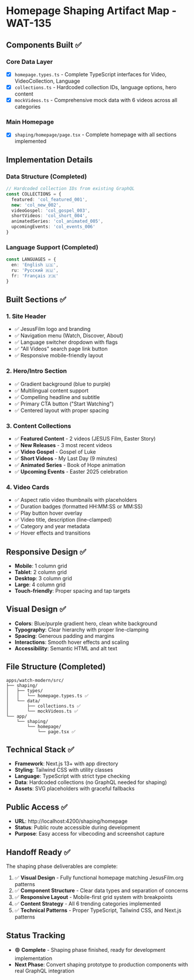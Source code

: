 # Homepage Shaping Artifact Map - WAT-135

## Components Built ✅

### Core Data Layer
- [x] `homepage.types.ts` - Complete TypeScript interfaces for Video, VideoCollection, Language
- [x] `collections.ts` - Hardcoded collection IDs, language options, hero content 
- [x] `mockVideos.ts` - Comprehensive mock data with 6 videos across all categories

### Main Homepage
- [x] `shaping/homepage/page.tsx` - Complete homepage with all sections implemented

## Implementation Details

### Data Structure (Completed)
```typescript
// Hardcoded collection IDs from existing GraphQL
const COLLECTIONS = {
  featured: 'col_featured_001',
  new: 'col_new_002', 
  videoGospel: 'col_gospel_003',
  shortVideos: 'col_short_004',
  animatedSeries: 'col_animated_005',
  upcomingEvents: 'col_events_006'
}
```

### Language Support (Completed)
```typescript
const LANGUAGES = {
  en: 'English 🇺🇸',
  ru: 'Русский 🇷🇺', 
  fr: 'Français 🇫🇷'
}
```

## Built Sections ✅

### 1. Site Header
- ✅ JesusFilm logo and branding
- ✅ Navigation menu (Watch, Discover, About)
- ✅ Language switcher dropdown with flags
- ✅ "All Videos" search page link button
- ✅ Responsive mobile-friendly layout

### 2. Hero/Intro Section  
- ✅ Gradient background (blue to purple)
- ✅ Multilingual content support
- ✅ Compelling headline and subtitle
- ✅ Primary CTA button ("Start Watching")
- ✅ Centered layout with proper spacing

### 3. Content Collections
- ✅ **Featured Content** - 2 videos (JESUS Film, Easter Story)
- ✅ **New Releases** - 3 most recent videos  
- ✅ **Video Gospel** - Gospel of Luke
- ✅ **Short Videos** - My Last Day (9 minutes)
- ✅ **Animated Series** - Book of Hope animation
- ✅ **Upcoming Events** - Easter 2025 celebration

### 4. Video Cards
- ✅ Aspect ratio video thumbnails with placeholders
- ✅ Duration badges (formatted HH:MM:SS or MM:SS)
- ✅ Play button hover overlay
- ✅ Video title, description (line-clamped)
- ✅ Category and year metadata
- ✅ Hover effects and transitions

## Responsive Design ✅
- **Mobile**: 1 column grid
- **Tablet**: 2 column grid  
- **Desktop**: 3 column grid
- **Large**: 4 column grid
- **Touch-friendly**: Proper spacing and tap targets

## Visual Design ✅
- **Colors**: Blue/purple gradient hero, clean white background
- **Typography**: Clear hierarchy with proper line-clamping
- **Spacing**: Generous padding and margins
- **Interactions**: Smooth hover effects and scaling
- **Accessibility**: Semantic HTML and alt text

## File Structure (Completed)
```
apps/watch-modern/src/
├── shaping/
│   ├── types/
│   │   └── homepage.types.ts ✅
│   └── data/
│       ├── collections.ts ✅
│       └── mockVideos.ts ✅
└── app/
    └── shaping/
        └── homepage/
            └── page.tsx ✅
```

## Technical Stack ✅
- **Framework**: Next.js 13+ with app directory
- **Styling**: Tailwind CSS with utility classes
- **Language**: TypeScript with strict type checking
- **Data**: Hardcoded collections (no GraphQL needed for shaping)
- **Assets**: SVG placeholders with graceful fallbacks

## Public Access ✅
- **URL**: http://localhost:4200/shaping/homepage
- **Status**: Public route accessible during development
- **Purpose**: Easy access for vibecoding and screenshot capture

## Handoff Ready ✅
The shaping phase deliverables are complete:

1. ✅ **Visual Design** - Fully functional homepage matching JesusFilm.org patterns
2. ✅ **Component Structure** - Clear data types and separation of concerns  
3. ✅ **Responsive Layout** - Mobile-first grid system with breakpoints
4. ✅ **Content Strategy** - All 6 trending categories implemented
5. ✅ **Technical Patterns** - Proper TypeScript, Tailwind CSS, and Next.js patterns

## Status Tracking
- 🟢 **Complete** - Shaping phase finished, ready for development implementation
- **Next Phase**: Convert shaping prototype to production components with real GraphQL integration 